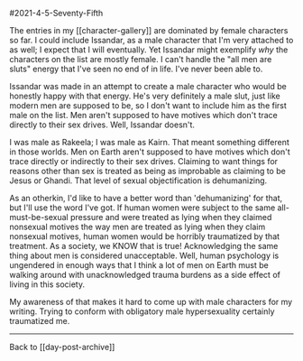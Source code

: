 #2021-4-5-Seventy-Fifth

The entries in my [[character-gallery]] are dominated by female characters so far.  I could include Issandar, as a male character that I'm very attached to as well; I expect that I will eventually.  Yet Issandar might exemplify *why* the characters on the list are mostly female.  I can't handle the "all men are sluts" energy that I've seen no end of in life.  I've never been able to.

Issandar was made in an attempt to create a male character who would be honestly happy with that energy.  He's very definitely a male slut, just like modern men are supposed to be, so I don't want to include him as the first male on the list.  Men aren't supposed to have motives which don't trace directly to their sex drives.  Well, Issandar doesn't.

I was male as Rakeela; I was male as Kairn.  That meant something different in those worlds.  Men on Earth aren't supposed to have motives which don't trace directly or indirectly to their sex drives.  Claiming to want things for reasons other than sex is treated as being as improbable as claiming to be Jesus or Ghandi.  That level of sexual objectification is dehumanizing.

As an otherkin, I'd like to have a better word than 'dehumanizing' for that, but I'll use the word I've got.  If human women were subject to the same all-must-be-sexual pressure and were treated as lying when they claimed nonsexual motives the way men are treated as lying when they claim nonsexual motives, human women would be horribly traumatized by that treatment.  As a society, we KNOW that is true!  Acknowledging the same thing about men is considered unacceptable.  Well, human psychology is ungendered in enough ways that I think a lot of men on Earth must be walking around with unacknowledged trauma burdens as a side effect of living in this society.

My awareness of that makes it hard to come up with male characters for my writing.  Trying to conform with obligatory male hypersexuality certainly traumatized me.

---
Back to [[day-post-archive]]
